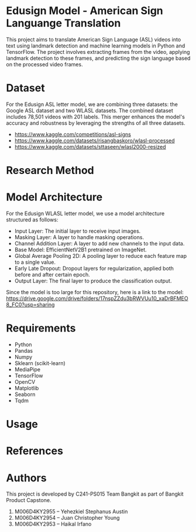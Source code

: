 # Edusign Model - American Sign Languange Translation

This project aims to translate American Sign Language (ASL) videos into text using landmark detection and machine learning models in Python and TensorFlow. The project involves extracting frames from the video, applying landmark detection to these frames, and predicting the sign language based on the processed video frames.

# Dataset
For the Edusign ASL letter model, we are combining three datasets: the Google ASL dataset and two WLASL datasets. The combined dataset includes 78,501 videos with 201 labels. This merger enhances the model's accuracy and robustness by leveraging the strengths of all three datasets.

- https://www.kaggle.com/competitions/asl-signs
- https://www.kaggle.com/datasets/risangbaskoro/wlasl-processed
- https://www.kaggle.com/datasets/sttaseen/wlasl2000-resized

# Research Method

# Model Architecture
For the Edusign WLASL letter model, we use a model architecture structured as follows:

- Input Layer: The initial layer to receive input images.
- Masking Layer: A layer to handle masking operations.
- Channel Addition Layer: A layer to add new channels to the input data.
- Base Model: EfficientNetV2B1 pretrained on ImageNet.
- Global Average Pooling 2D: A pooling layer to reduce each feature map to a single value.
- Early Late Dropout: Dropout layers for regularization, applied both before and after certain epoch.
- Output Layer: The final layer to produce the classification output.

Since the model is too large for this repository, here is a link to the model: https://drive.google.com/drive/folders/17nspZZdu3bRWVUu10_xaDrBFMEO8_FC0?usp=sharing

# Requirements
- Python
- Pandas
- Numpy
- Sklearn (scikit-learn)
- MediaPipe
- TensorFlow
- OpenCV
- Matplotlib
- Seaborn
- Tqdm

# Usage

# References

# Authors

This project is developed by C241-PS015 Team Bangkit as part of Bangkit Product Capstone.
1. M006D4KY2955 – Yehezkiel Stephanus Austin
2. M006D4KY2954 – Juan Christopher Young
3. M006D4KY2953 – Haikal Irfano
